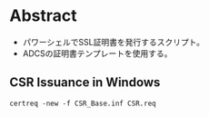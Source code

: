 # Abstract
- パワーシェルでSSL証明書を発行するスクリプト。
- ADCSの証明書テンプレートを使用する。

## CSR Issuance in Windows
```
certreq -new -f CSR_Base.inf CSR.req
```